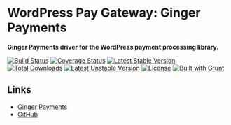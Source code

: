 # WordPress Pay Gateway: Ginger Payments

**Ginger Payments driver for the WordPress payment processing library.**

[![Build Status](https://travis-ci.org/wp-pay-gateways/ginger-payments.svg?branch=develop)](https://travis-ci.org/wp-pay-gateways/ginger-payments)
[![Coverage Status](https://coveralls.io/repos/wp-pay-gateways/ginger-payments/badge.svg?branch=master&service=github)](https://coveralls.io/github/wp-pay-gateways/ginger-payments?branch=master)
[![Latest Stable Version](https://poser.pugx.org/wp-pay-gateways/ginger-payments/v/stable.svg)](https://packagist.org/packages/wp-pay-gateways/ginger-payments)
[![Total Downloads](https://poser.pugx.org/wp-pay-gateways/ginger-payments/downloads.svg)](https://packagist.org/packages/wp-pay-gateways/ginger-payments)
[![Latest Unstable Version](https://poser.pugx.org/wp-pay-gateways/ginger-payments/v/unstable.svg)](https://packagist.org/packages/wp-pay-gateways/ginger-payments)
[![License](https://poser.pugx.org/wp-pay-gateways/ginger-payments/license.svg)](https://packagist.org/packages/wp-pay-gateways/ginger-payments)
[![Built with Grunt](https://cdn.gruntjs.com/builtwith.png)](http://gruntjs.com/)


## Links

*	[Ginger Payments](https://www.gingerpayments.com/)
*	[GitHub](https://github.com/gingerpayments)
